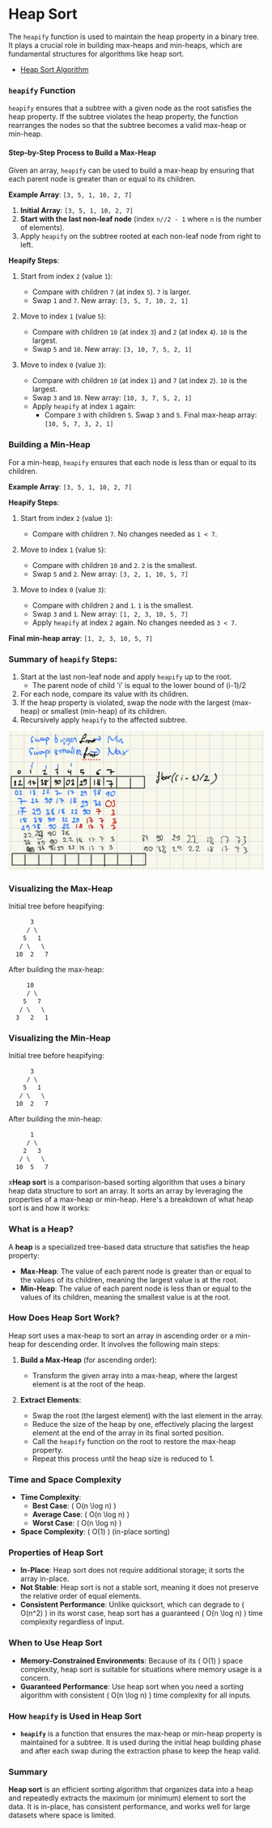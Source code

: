# Heap Sort

The `heapify` function is used to maintain the heap property in a binary tree. It plays a crucial role in building
max-heaps and min-heaps, which are fundamental structures for algorithms like heap sort.

- [Heap Sort Algorithm](https://algostructure.com/sorting/heapsort.php)

### `heapify` Function

`heapify` ensures that a subtree with a given node as the root satisfies the heap property. If the subtree violates the
heap property, the function rearranges the nodes so that the subtree becomes a valid max-heap or min-heap.

#### Step-by-Step Process to Build a Max-Heap

Given an array, `heapify` can be used to build a max-heap by ensuring that each parent node is greater than or equal to
its children.

**Example Array**: `[3, 5, 1, 10, 2, 7]`

1. **Initial Array**: `[3, 5, 1, 10, 2, 7]`
2. **Start with the last non-leaf node** (index `n//2 - 1` where `n` is the number of elements).
3. Apply `heapify` on the subtree rooted at each non-leaf node from right to left.

**Heapify Steps**:

1. Start from index `2` (value `1`):
    - Compare with children `7` (at index `5`). `7` is larger.
    - Swap `1` and `7`. New array: `[3, 5, 7, 10, 2, 1]`

2. Move to index `1` (value `5`):
    - Compare with children `10` (at index `3`) and `2` (at index `4`). `10` is the largest.
    - Swap `5` and `10`. New array: `[3, 10, 7, 5, 2, 1]`

3. Move to index `0` (value `3`):
    - Compare with children `10` (at index `1`) and `7` (at index `2`). `10` is the largest.
    - Swap `3` and `10`. New array: `[10, 3, 7, 5, 2, 1]`
    - Apply `heapify` at index `1` again:
        - Compare `3` with children `5`. Swap `3` and `5`. Final max-heap array: `[10, 5, 7, 3, 2, 1]`

### Building a Min-Heap

For a min-heap, `heapify` ensures that each node is less than or equal to its children.

**Example Array**: `[3, 5, 1, 10, 2, 7]`

**Heapify Steps**:

1. Start from index `2` (value `1`):
    - Compare with children `7`. No changes needed as `1 < 7`.

2. Move to index `1` (value `5`):
    - Compare with children `10` and `2`. `2` is the smallest.
    - Swap `5` and `2`. New array: `[3, 2, 1, 10, 5, 7]`

3. Move to index `0` (value `3`):
    - Compare with children `2` and `1`. `1` is the smallest.
    - Swap `3` and `1`. New array: `[1, 2, 3, 10, 5, 7]`
    - Apply `heapify` at index `2` again. No changes needed as `3 < 7`.

**Final min-heap array**: `[1, 2, 3, 10, 5, 7]`

### Summary of `heapify` Steps:

1. Start at the last non-leaf node and apply `heapify` up to the root.
    - The parent node of child 'i' is equal to the lower bound of (i-1)/2
2. For each node, compare its value with its children.
3. If the heap property is violated, swap the node with the largest (max-heap) or smallest (min-heap) of its children.
4. Recursively apply `heapify` to the affected subtree.

![heapify](./images/heapify.png)

### Visualizing the Max-Heap

Initial tree before heapifying:

```
      3
     / \
    5   1
   / \   \
  10  2   7
```

After building the max-heap:

```
     10
     / \
    5   7
   / \   \
  3   2   1
```

### Visualizing the Min-Heap

Initial tree before heapifying:

```
      3
     / \
    5   1
   / \   \
  10  2   7
```

After building the min-heap:

```
      1
     / \
    2   3
   / \   \
  10  5   7
```

x**Heap sort** is a comparison-based sorting algorithm that uses a binary heap data structure to sort an array. It sorts
an array by leveraging the properties of a max-heap or min-heap. Here's a breakdown of what heap sort is and how it
works:

### What is a Heap?

A **heap** is a specialized tree-based data structure that satisfies the heap property:

- **Max-Heap**: The value of each parent node is greater than or equal to the values of its children, meaning the
  largest value is at the root.
- **Min-Heap**: The value of each parent node is less than or equal to the values of its children, meaning the smallest
  value is at the root.

### How Does Heap Sort Work?

Heap sort uses a max-heap to sort an array in ascending order or a min-heap for descending order. It involves the
following main steps:

1. **Build a Max-Heap** (for ascending order):
    - Transform the given array into a max-heap, where the largest element is at the root of the heap.

2. **Extract Elements**:
    - Swap the root (the largest element) with the last element in the array.
    - Reduce the size of the heap by one, effectively placing the largest element at the end of the array in its final
      sorted position.
    - Call the `heapify` function on the root to restore the max-heap property.
    - Repeat this process until the heap size is reduced to 1.

### Time and Space Complexity

- **Time Complexity**:
    - **Best Case**: \( O(n \log n) \)
    - **Average Case**: \( O(n \log n) \)
    - **Worst Case**: \( O(n \log n) \)
- **Space Complexity**: \( O(1) \) (in-place sorting)

### Properties of Heap Sort

- **In-Place**: Heap sort does not require additional storage; it sorts the array in-place.
- **Not Stable**: Heap sort is not a stable sort, meaning it does not preserve the relative order of equal elements.
- **Consistent Performance**: Unlike quicksort, which can degrade to \( O(n^2) \) in its worst case, heap sort has a
  guaranteed \( O(n \log n) \) time complexity regardless of input.

### When to Use Heap Sort

- **Memory-Constrained Environments**: Because of its \( O(1) \) space complexity, heap sort is suitable for situations
  where memory usage is a concern.
- **Guaranteed Performance**: Use heap sort when you need a sorting algorithm with consistent \( O(n \log n) \) time
  complexity for all inputs.

### How `heapify` is Used in Heap Sort

- **`heapify`** is a function that ensures the max-heap or min-heap property is maintained for a subtree. It is used
  during the initial heap building phase and after each swap during the extraction phase to keep the heap valid.

### Summary

**Heap sort** is an efficient sorting algorithm that organizes data into a heap and repeatedly extracts the maximum (or
minimum) element to sort the data. It is in-place, has consistent performance, and works well for large datasets where
space is limited.